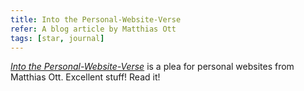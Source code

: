 ```yaml
---
title: Into the Personal-Website-Verse
refer: A blog article by Matthias Ott
tags: [star, journal]
---
```

*[Into the Personal-Website-Verse](https://matthiasott.com/articles/into-the-personal-website-verse)* is a plea for personal websites from Matthias Ott. Excellent stuff! Read it!